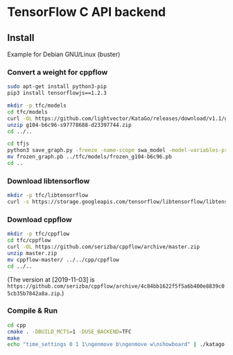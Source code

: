 # TensorFlow C API backend

## Install

Example for Debian GNU/Linux (buster)

### Convert a weight for cppflow

```sh
sudo apt-get install python3-pip
pip3 install tensorflowjs==1.2.3

mkdir -p tfc/models
cd tfc/models
curl -OL https://github.com/lightvector/KataGo/releases/download/v1.1/g104-b6c96-s97778688-d23397744.zip
unzip g104-b6c96-s97778688-d23397744.zip
cd ../..

cd tfjs
python3 save_graph.py -freeze -name-scope swa_model -model-variables-prefix ../tfc/models/g104-b6c96-s97778688-d23397744/saved_model/variables/variables -model-config-json ../tfc/models/g104-b6c96-s97778688-d23397744/model.config.json
mv frozen_graph.pb ../tfc/models/frozen_g104-b6c96.pb
cd ..
```

### Download libtensorflow

```sh
mkdir -p tfc/libtensorflow
curl -s https://storage.googleapis.com/tensorflow/libtensorflow/libtensorflow-cpu-linux-x86_64-1.14.0.tar.gz | tar xvfz - -C tfc/libtensorflow
```

### Download cppflow

```sh
mkdir -p tfc/cppflow
cd tfc/cppflow
curl -OL https://github.com/serizba/cppflow/archive/master.zip
unzip master.zip
mv cppflow-master/ ../../cpp/cppflow
cd ../..
```

(The version at [2019-11-03] is `https://github.com/serizba/cppflow/archive/4c84bb1622f5f5a6b400e8839c05cb35b7842a8a.zip`.)

### Compile & Run

```sh
cd cpp
cmake . -DBUILD_MCTS=1 -DUSE_BACKEND=TFC
make
echo "time_settings 0 1 1\ngenmove b\ngenmove w\nshowboard" | ./katago gtp -model ../tfc/models/frozen_g104-b6c96.pb -config configs/gtp_example.cfg
```
